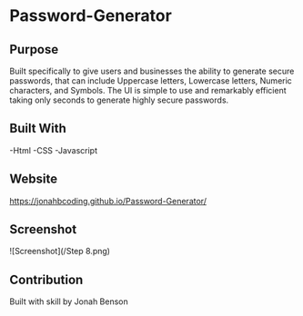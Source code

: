 # Password-Generator

## Purpose
Built specifically to give users and businesses the ability to generate secure passwords, that can include Uppercase letters, Lowercase letters, Numeric characters, and Symbols.
The UI is simple to use and remarkably efficient taking only seconds to generate highly secure passwords.

## Built With
-Html
-CSS
-Javascript

## Website
https://jonahbcoding.github.io/Password-Generator/

## Screenshot
![Screenshot](/Step 8.png)

## Contribution

Built with skill by Jonah Benson
